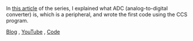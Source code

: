 In [this article](https://sisterslab.co/ti-texas-instruments-launchpad-ile-msp430-programlama-adc/) of the series, I explained what ADC (analog-to-digital converter) is, which is a peripheral, and wrote the first code using the CCS program.

[Blog](https://sisterslab.co/ti-texas-instruments-launchpad-ile-msp430-programlama-adc/) , 
[YouTube](https://www.youtube.com/shorts/YlMo0DHtB7c?&ab_channel=Dicle) , 
[Code](https://github.com/zeynepdicle/MSP430-Programming/blob/main/3%20%E2%80%93%20ADC/main.c)
